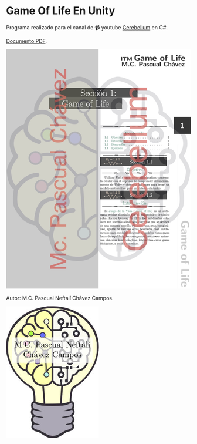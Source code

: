 # Game Of Life En Unity
Programa realizado para el canal de  :video_camera: youtube [Cerebellum](https://youtu.be/qY5ukpjhsGc)
 en C#.
 
[Documento PDF](GameOfLife.pdf).

![](PDfimage.jpg)


Autor: M.C. Pascual Neftalí Chávez Campos.

![](https://github.com/Cerebellum-ITM/ProgramaCambio/blob/master/Cere60PCC.jpg)



